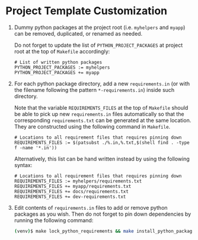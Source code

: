 # Project Template Customization

1.  Dummy python packages at the project root (i.e. `myhelpers` and `myapp`)
    can be removed, duplicated, or renamed as needed.
    
    Do not forget to update the list of `PYTHON_PROJECT_PACKAGES` at project root
    at the top of `Makefile` accordingly:
    ```
    # List of written python packages
    PYTHON_PROJECT_PACKAGES := myhelpers
    PYTHON_PROJECT_PACKAGES += myapp   
    ``` 
   
2.  For each python package directory, add a new `requirements.in`
    (or with the filename following the pattern `*-requirements.in`)
    inside such directory.

    Note that the variable `REQUIREMENTS_FILES` at the top of `Makefile`
    should be able to pick up new `requirements.in` files automatically so that
    the corresponding `requirements.txt` can be generated at the same location.
    They are constructed using the following command in `Makefile`.
    ```
    # Locations to all requirement files that requires pinning down
    REQUIREMENTS_FILES := $(patsubst ./%.in,%.txt,$(shell find . -type f -name '*.in'))
    ```
    
    Alternatively, this list can be hand written instead by using the following syntax:
    ```
    # Locations to all requirement files that requires pinning down
    REQUIREMENTS_FILES := myhelpers/requirements.txt
    REQUIREMENTS_FILES += myapp/requirements.txt
    REQUIREMENTS_FILES += docs/requirements.txt
    REQUIREMENTS_FILES += dev-requirements.txt
    ```

3.  Edit contents of `requirements.in` files 
    to add or remove python packages as you wish.
    Then do not forget to pin down dependencies by running the following command:
    ```bash
    (venv)$ make lock_python_requirements && make install_python_packages
    ```
